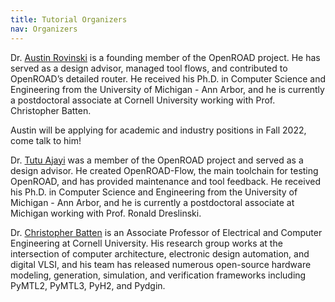 ```yaml
---
title: Tutorial Organizers
nav: Organizers
---
```


Dr. [Austin Rovinski](https://austinrovin.ski) is a founding member of the OpenROAD project. He has served as a design advisor, managed tool flows, and contributed to OpenROAD’s detailed router. He received his Ph.D. in Computer Science and Engineering from the University of Michigan - Ann Arbor, and he is currently a postdoctoral associate at Cornell University working with Prof. Christopher Batten.

Austin will be applying for academic and industry positions in Fall 2022, come talk to him!

Dr. [Tutu Ajayi](https://www.linkedin.com/in/tutuajayi) was a member of the OpenROAD project and served as a design advisor. He created OpenROAD-Flow, the main toolchain for testing OpenROAD, and has provided maintenance and tool feedback. He received his Ph.D. in Computer Science and Engineering from the University of Michigan - Ann Arbor, and he is currently a postdoctoral associate at Michigan working with Prof. Ronald Dreslinski.

Dr. [Christopher Batten](https://www.csl.cornell.edu/~cbatten) is an Associate Professor of Electrical and Computer Engineering at Cornell University. His research group works at the intersection of computer architecture, electronic design automation, and digital VLSI, and his team has released numerous open-source hardware modeling, generation, simulation, and verification frameworks including PyMTL2, PyMTL3, PyH2, and Pydgin.
